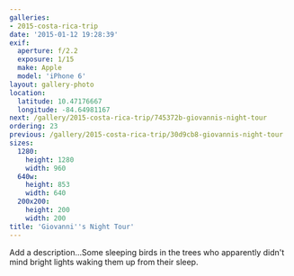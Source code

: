 ```yaml
---
galleries:
- 2015-costa-rica-trip
date: '2015-01-12 19:28:39'
exif:
  aperture: f/2.2
  exposure: 1/15
  make: Apple
  model: 'iPhone 6'
layout: gallery-photo
location:
  latitude: 10.47176667
  longitude: -84.64981167
next: /gallery/2015-costa-rica-trip/745372b-giovannis-night-tour
ordering: 23
previous: /gallery/2015-costa-rica-trip/30d9cb8-giovannis-night-tour
sizes:
  1280:
    height: 1280
    width: 960
  640w:
    height: 853
    width: 640
  200x200:
    height: 200
    width: 200
title: 'Giovanni''s Night Tour'
---
```


Add a description…Some sleeping birds in the trees who apparently didn't mind bright lights waking them up from their sleep.
